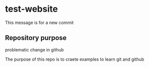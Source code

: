 # test-website

This message is for a new commit

## Repository purpose

problematic change in github

The purpose of this repo is to craete examples
to learn git and github